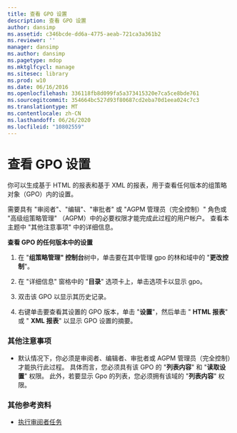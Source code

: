 ```yaml
---
title: 查看 GPO 设置
description: 查看 GPO 设置
author: dansimp
ms.assetid: c346bcde-dd6a-4775-aeab-721ca3a361b2
ms.reviewer: ''
manager: dansimp
ms.author: dansimp
ms.pagetype: mdop
ms.mktglfcycl: manage
ms.sitesec: library
ms.prod: w10
ms.date: 06/16/2016
ms.openlocfilehash: 336118fb8d099fa5a373415320e7ca5ce8bde761
ms.sourcegitcommit: 354664bc527d93f80687cd2eba70d1eea024c7c3
ms.translationtype: MT
ms.contentlocale: zh-CN
ms.lasthandoff: 06/26/2020
ms.locfileid: "10802559"
---
```

# 查看 GPO 设置


你可以生成基于 HTML 的报表和基于 XML 的报表，用于查看任何版本的组策略对象（GPO）内的设置。

需要具有 "审阅者"、"编辑"、"审批者" 或 "AGPM 管理员（完全控制）" 角色或 "高级组策略管理" （AGPM）中的必要权限才能完成此过程的用户帐户。 查看本主题中 "其他注意事项" 中的详细信息。

**查看 GPO 的任何版本中的设置**

1.  在 "**组策略管理" 控制台**树中，单击要在其中管理 gpo 的林和域中的 "**更改控制**"。

2.  在 "详细信息" 窗格中的 "**目录**" 选项卡上，单击选项卡以显示 gpo。

3.  双击该 GPO 以显示其历史记录。

4.  右键单击要查看其设置的 GPO 版本，单击 "**设置**"，然后单击 " **HTML 报表**" 或 " **XML 报表**" 以显示 GPO 设置的摘要。

### 其他注意事项

-   默认情况下，你必须是审阅者、编辑者、审批者或 AGPM 管理员（完全控制）才能执行此过程。 具体而言，您必须具有该 GPO 的 "**列表内容**" 和 "**读取设置**" 权限。 此外，若要显示 Gpo 的列表，您必须拥有该域的 "**列表内容**" 权限。

### 其他参考资料

-   [执行审阅者任务](performing-reviewer-tasks-agpm40.md)

 

 





